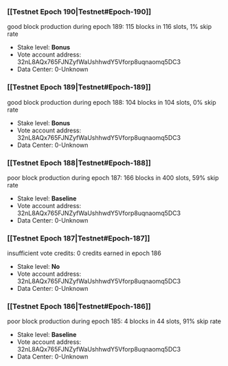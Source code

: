 ### [[Testnet Epoch 190|Testnet#Epoch-190]]
good block production during epoch 189: 115 blocks in 116 slots, 1% skip rate
* Stake level: **Bonus** 
* Vote account address: 32nL8AQx765FJNZyfWaUshhwdY5Vforp8uqnaomq5DC3
* Data Center: 0-Unknown
### [[Testnet Epoch 189|Testnet#Epoch-189]]
good block production during epoch 188: 104 blocks in 104 slots, 0% skip rate
* Stake level: **Bonus** 
* Vote account address: 32nL8AQx765FJNZyfWaUshhwdY5Vforp8uqnaomq5DC3
* Data Center: 0-Unknown
### [[Testnet Epoch 188|Testnet#Epoch-188]]
poor block production during epoch 187: 166 blocks in 400 slots, 59% skip rate 
* Stake level: **Baseline** 
* Vote account address: 32nL8AQx765FJNZyfWaUshhwdY5Vforp8uqnaomq5DC3
* Data Center: 0-Unknown
### [[Testnet Epoch 187|Testnet#Epoch-187]]
insufficient vote credits: 0 credits earned in epoch 186
* Stake level: **No** 
* Vote account address: 32nL8AQx765FJNZyfWaUshhwdY5Vforp8uqnaomq5DC3
* Data Center: 0-Unknown
### [[Testnet Epoch 186|Testnet#Epoch-186]]
poor block production during epoch 185: 4 blocks in 44 slots, 91% skip rate 
* Stake level: **Baseline** 
* Vote account address: 32nL8AQx765FJNZyfWaUshhwdY5Vforp8uqnaomq5DC3
* Data Center: 0-Unknown